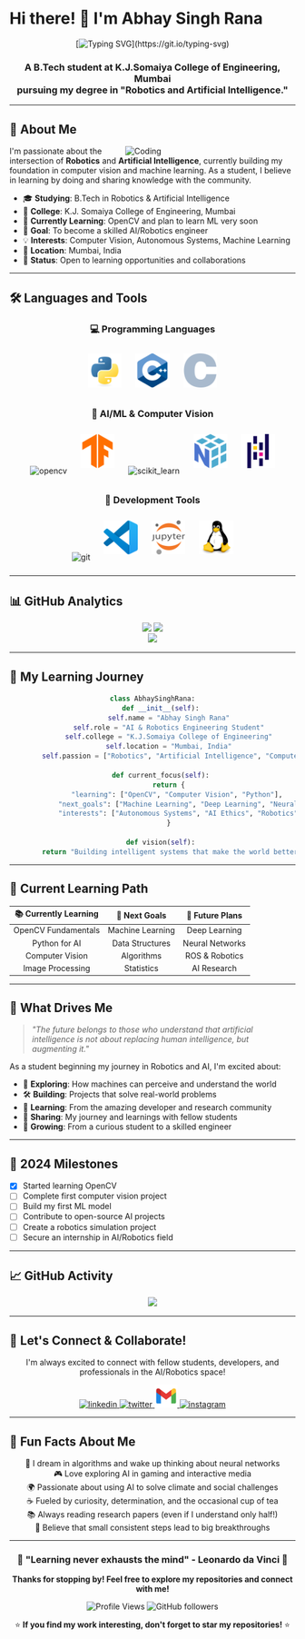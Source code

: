 # Hi there! 👋 I'm Abhay Singh Rana

<div align="center">
  
[![Typing SVG](https://readme-typing-svg.herokuapp.com?font=Fira+Code&size=22&pause=1000&color=00D4AA&center=true&vCenter=true&width=600&lines=B.Tech+Student+%7C+Future+AI+and+ML+Engineer;Robotics+%26+Artificial+Intelligence;Learning+OpenCV+%26+Machine+Learning;Always+eager+to+learn+and+grow!)](https://git.io/typing-svg)

<h3>A B.Tech student at K.J.Somaiya College of Engineering, Mumbai<br>pursuing my degree in "Robotics and Artificial Intelligence."</h3>

</div>

---

## 🤖 About Me

<img align="right" alt="Coding" width="300" src="https://cdn.dribbble.com/users/1162077/screenshots/3848914/programmer.gif">

I'm passionate about the intersection of **Robotics** and **Artificial Intelligence**, currently building my foundation in computer vision and machine learning. As a student, I believe in learning by doing and sharing knowledge with the community.

- 🎓 **Studying**: B.Tech in Robotics & Artificial Intelligence
- 🏫 **College**: K.J. Somaiya College of Engineering, Mumbai
- 🌱 **Currently Learning**: OpenCV and plan to learn ML very soon
- 🎯 **Goal**: To become a skilled AI/Robotics engineer
- 💡 **Interests**: Computer Vision, Autonomous Systems, Machine Learning
- 📍 **Location**: Mumbai, India
- 🚀 **Status**: Open to learning opportunities and collaborations

---

## 🛠️ Languages and Tools

<div align="center">

### 💻 Programming Languages
<p>
  <img src="https://raw.githubusercontent.com/devicons/devicon/master/icons/python/python-original.svg" alt="python" width="60" height="60" style="margin: 10px;"/>
  <img src="https://raw.githubusercontent.com/devicons/devicon/master/icons/cplusplus/cplusplus-original.svg" alt="cplusplus" width="60" height="60" style="margin: 10px;"/>
  <img src="https://raw.githubusercontent.com/devicons/devicon/master/icons/c/c-original.svg" alt="c" width="60" height="60" style="margin: 10px;"/>
</p>

### 🔬 AI/ML & Computer Vision
<p>
  <img src="https://www.vectorlogo.zone/logos/opencv/opencv-icon.svg" alt="opencv" width="60" height="60" style="margin: 10px;"/>
  <img src="https://raw.githubusercontent.com/devicons/devicon/master/icons/tensorflow/tensorflow-original.svg" alt="tensorflow" width="60" height="60" style="margin: 10px;"/>
  <img src="https://upload.wikimedia.org/wikipedia/commons/0/05/Scikit_learn_logo_small.svg" alt="scikit_learn" width="60" height="60" style="margin: 10px;"/>
  <img src="https://raw.githubusercontent.com/devicons/devicon/master/icons/numpy/numpy-original.svg" alt="numpy" width="60" height="60" style="margin: 10px;"/>
  <img src="https://raw.githubusercontent.com/devicons/devicon/2ae2a900d2f041da66e950e4d48052658d850630/icons/pandas/pandas-original.svg" alt="pandas" width="60" height="60" style="margin: 10px;"/>
</p>

### 🔧 Development Tools
<p>
  <img src="https://www.vectorlogo.zone/logos/git-scm/git-scm-icon.svg" alt="git" width="60" height="60" style="margin: 10px;"/>
  <img src="https://raw.githubusercontent.com/devicons/devicon/master/icons/vscode/vscode-original.svg" alt="vscode" width="60" height="60" style="margin: 10px;"/>
  <img src="https://raw.githubusercontent.com/devicons/devicon/master/icons/jupyter/jupyter-original-wordmark.svg" alt="jupyter" width="60" height="60" style="margin: 10px;"/>
  <img src="https://raw.githubusercontent.com/devicons/devicon/master/icons/linux/linux-original.svg" alt="linux" width="60" height="60" style="margin: 10px;"/>
</p>

</div>

---

## 📊 GitHub Analytics

<div align="center">
  <img height="180em" src="https://github-readme-stats.vercel.app/api?username=abhayyrana&show_icons=true&theme=tokyonight&hide_border=true&bg_color=0D1117&title_color=00D4AA&icon_color=00D4AA"/>
  <img height="180em" src="https://github-readme-stats.vercel.app/api/top-langs/?username=abhayyrana&layout=compact&theme=tokyonight&hide_border=true&bg_color=0D1117&title_color=00D4AA"/>
</div>

<div align="center">
  <img src="https://streak-stats.demolab.com/?user=abhayyrana&theme=tokyonight&hide_border=true&background=0D1117&stroke=00D4AA&ring=00D4AA&fire=00D4AA&currStreakLabel=00D4AA"/>
</div>

---

## 🚀 My Learning Journey

<div align="center">

```python
class AbhaySinghRana:
    def __init__(self):
        self.name = "Abhay Singh Rana"
        self.role = "AI & Robotics Engineering Student"
        self.college = "K.J.Somaiya College of Engineering"
        self.location = "Mumbai, India"
        self.passion = ["Robotics", "Artificial Intelligence", "Computer Vision"]
        
    def current_focus(self):
        return {
            "learning": ["OpenCV", "Computer Vision", "Python"],
            "next_goals": ["Machine Learning", "Deep Learning", "Neural Networks"],
            "interests": ["Autonomous Systems", "AI Ethics", "Robotics"]
        }
    
    def vision(self):
        return "Building intelligent systems that make the world better! 🤖✨"
```

</div>

---

## 🎯 Current Learning Path

<div align="center">

| 📚 **Currently Learning** | 🎯 **Next Goals** | 🚀 **Future Plans** |
|:-------------------------:|:-----------------:|:-------------------:|
| OpenCV Fundamentals | Machine Learning | Deep Learning |
| Python for AI | Data Structures | Neural Networks |
| Computer Vision | Algorithms | ROS & Robotics |
| Image Processing | Statistics | AI Research |

</div>

---

## 🌟 What Drives Me

> *"The future belongs to those who understand that artificial intelligence is not about replacing human intelligence, but augmenting it."*

As a student beginning my journey in Robotics and AI, I'm excited about:

- 🔬 **Exploring**: How machines can perceive and understand the world
- 🛠️ **Building**: Projects that solve real-world problems
- 📖 **Learning**: From the amazing developer and research community
- 🤝 **Sharing**: My journey and learnings with fellow students
- 🚀 **Growing**: From a curious student to a skilled engineer

---

## 🎯 2024 Milestones

- [x] Started learning OpenCV
- [ ] Complete first computer vision project
- [ ] Build my first ML model
- [ ] Contribute to open-source AI projects
- [ ] Create a robotics simulation project
- [ ] Secure an internship in AI/Robotics field

---

## 📈 GitHub Activity

<div align="center">
  <img src="https://github-readme-activity-graph.vercel.app/graph?username=abhayyrana&bg_color=0D1117&color=00D4AA&line=00D4AA&point=FFFFFF&area=true&hide_border=true"/>
</div>

---

## 🤝 Let's Connect & Collaborate!

<div align="center">

I'm always excited to connect with fellow students, developers, and professionals in the AI/Robotics space!

<a href="https://linkedin.com/in/yourprofile" target="_blank">
  <img src="https://raw.githubusercontent.com/rahuldkjain/github-profile-readme-generator/master/src/images/icons/Social/linked-in-alt.svg" alt="linkedin" height="40" width="40" />
</a>
<a href="https://twitter.com/yourhandle" target="_blank">
  <img src="https://raw.githubusercontent.com/rahuldkjain/github-profile-readme-generator/master/src/images/icons/Social/twitter.svg" alt="twitter" height="40" width="40" />
</a>
<a href="mailto:your.email@example.com" target="_blank">
  <img src="https://raw.githubusercontent.com/rahuldkjain/github-profile-readme-generator/master/src/images/icons/Social/gmail.svg" alt="gmail" height="40" width="40" />
</a>
<a href="https://instagram.com/yourhandle" target="_blank">
  <img src="https://raw.githubusercontent.com/rahuldkjain/github-profile-readme-generator/master/src/images/icons/Social/instagram.svg" alt="instagram" height="40" width="40" />
</a>

</div>

---

## 💫 Fun Facts About Me

<div align="center">

🤖 I dream in algorithms and wake up thinking about neural networks<br>
🎮 Love exploring AI in gaming and interactive media<br>
🌍 Passionate about using AI to solve climate and social challenges<br>
☕ Fueled by curiosity, determination, and the occasional cup of tea<br>
📚 Always reading research papers (even if I understand only half!)<br>
🎯 Believe that small consistent steps lead to big breakthroughs<br>

</div>

---

<div align="center">

### 🌟 "Learning never exhausts the mind" - Leonardo da Vinci 🌟

**Thanks for stopping by! Feel free to explore my repositories and connect with me!** 

![Profile Views](https://komarev.com/ghpvc/?username=abhayyrana&color=00D4AA&style=for-the-badge&label=Profile+Views)
![GitHub followers](https://img.shields.io/github/followers/abhayyrana?color=00D4AA&style=for-the-badge&label=Followers)

⭐ **If you find my work interesting, don't forget to star my repositories!** ⭐

</div>
